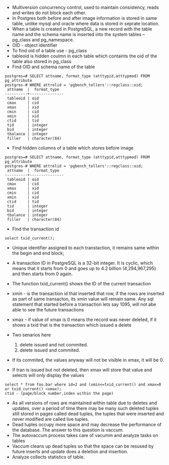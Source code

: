- Multiversion concurrency control, used to maintain consistency, reads and writes do not block each other.
- In Postgres both before and after image information is stored in same table, unlike mysql and oracle where data is stored in seprate location.
- When a table is created in PostgreSQL, a new record with the table name and the schema name is inserted into the system tables – pg_class and pg_namespace.
- OID - object identifier 
- To find oid of a table use - pg_class
- tableoid is hidden coulmn in each table which containts the oid of the table also stored in pg_class
- Find OID and schema name of the table
```
postgres=# SELECT attname, format_type (atttypid,atttypmod) FROM pg_attribute
postgres-# WHERE attrelid = 'pgbench_tellers'::regclass::oid;
 attname  |  format_type
----------+---------------
 tableoid | oid
 cmax     | cid
 xmax     | xid
 cmin     | cid
 xmin     | xid
 ctid     | tid
 tid      | integer
 bid      | integer
 tbalance | integer
 filler   | character(84)

 ```
- Find hidden columns of a table which stores before image
```
postgres=# SELECT attname, format_type (atttypid,atttypmod) FROM pg_attribute
postgres-# WHERE attrelid = 'pgbench_tellers'::regclass::oid;
 attname  |  format_type
----------+---------------
 tableoid | oid
 cmax     | cid
 xmax     | xid
 cmin     | cid
 xmin     | xid
 ctid     | tid
 tid      | integer
 bid      | integer
 tbalance | integer
 filler   | character(84)
```
- Find the transaction id
```
select txid_current();
```
- Unique identifier assigned to each transtaction, it remains same within the begin and end block;
- A transaction ID in PostgreSQL is a 32-bit integer. It is cyclic, which means that it
  starts from 0 and goes up to 4.2 billion (4,294,967,295) and then starts from 0 again.
- The function txid_current() shows the ID of the current transaction
- xmin - is the transaction id that inserted that row, if the rows are inserted as part of same transacton, its xmin value will remain same.
  Any sql statement that started before a transaction lets say 1095, will not abe able to see the future transactions
- xmax - if value of xmax is 0 means the record was never deleted, if it shows a txid that is the transaction which issued a delete

- Two senarios here 
  1) delete issued and not commited.
  2) delete issued and commited.
- If its commited, the values anyway will not be visible in xmax, it will be 0.
- If tran is issued but not deleted, then xmax will store that value and selects will only display the values
```
select * from foo.bar where id=2 and (xmin<=txid_current() and xmax=0 or txid_current() <xmax);
ctid - (page/block number,index within the page)
```
- As all versions of rows are maintained within table due to deletes and updates,
  over a period of time there may be many such deleted tuples still stored in pages
  called dead tuples, the tuples that were inserted and never modified are called live tuples.
- Dead tuples occupy more space and may decrease the performance of the database. The answer to this question is vaccum.
- The autovaccum process takes care of vacumm and analyze tasks on tables 
- Vaccum cleans up dead tuples so that the space can be resused by future inserts and update does a deletion and insertion.
- Analyze collects statistics of table.






